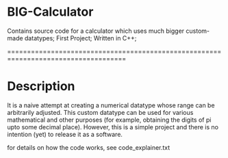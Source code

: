 # BIG-Calculator

Contains source code for a calculator which uses much bigger custom-made datatypes;
First Project; Written in C++;

====================================================================================

# Description

It is a naive attempt at creating a numerical datatype whose range can be arbitrarily adjusted. This custom datatype can be used for various mathematical and other purposes (for example, obtaining the digits of pi upto some decimal place). However, this is a simple project and there is no intention (yet) to release it as a software.

for details on how the code works, see code_explainer.txt

